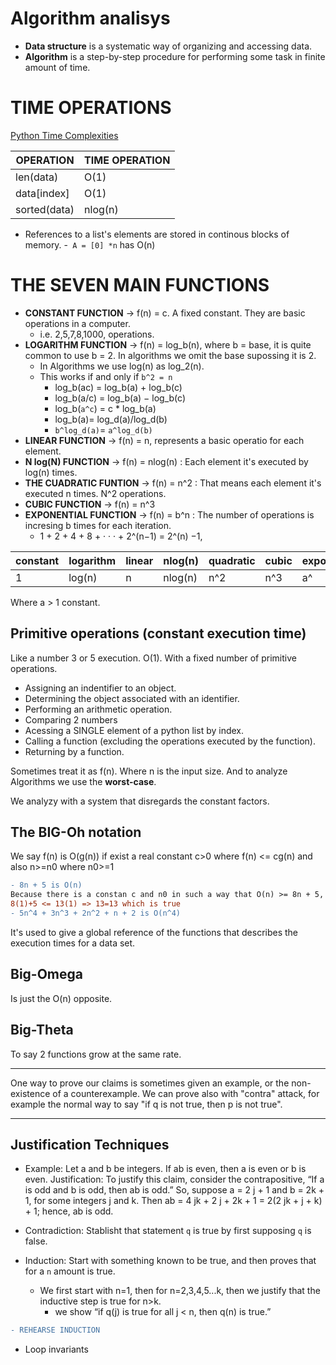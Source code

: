 # Algorithm analisys
- **Data structure** is a systematic way of organizing and accessing data.
- **Algorithm** is a step-by-step procedure for performing some task in finite amount of time.

# TIME OPERATIONS

<a href="https://wiki.python.org/moin/TimeComplexity#list">Python Time Complexities</a>

| OPERATION | TIME OPERATION |
|---|---|
| len(data) | O(1) |
| data[index] | O(1) |
| sorted(data) | nlog(n) |


- References to a list's elements are stored in continous blocks of memory.
  -` A = [0] *n` has O(n)

# THE SEVEN MAIN FUNCTIONS
- **CONSTANT FUNCTION** -> f(n) = c. A fixed constant. They are basic operations in a computer.
  - i.e. 2,5,7,8,1000, operations. 
- **LOGARITHM FUNCTION** -> f(n) = log_b(n), where b = base, it is quite common to use b = 2. In algorithms we omit the base supossing it is 2.
  - In Algorithms we use log(n) as log_2(n).
  - This works if and only if `b^2 = n `
    * log_b(ac) = log_b(a) + log_b(c) 
    * log_b(a/c) = log_b(a) − log_b(c)
    * log_b(`a^c`) = c * log_b(a)
    * log_b(a)= log_d(a)/log_d(b)
    * `b^log_d(a)`= `a^log_d(b)`
- **LINEAR FUNCTION** -> f(n) = n, represents a basic operatio for each element.
- **N log(N) FUNCTION** -> f(n) = nlog(n) : Each element it's executed by log(n) times.
- **THE CUADRATIC FUNTION** -> f(n) = n^2 : That means each element it's executed n times. N^2 operations.
- **CUBIC FUNCTION** -> f(n) = n^3 
- **EXPONENTIAL FUNCTION** -> f(n) = b^n : The number of operations is incresing b times for each iteration.
  - 1 + 2 + 4 + 8 + · · · + 2^(n−1) = 2^(n) −1,

|constant|logarithm|linear|nlog(n)|quadratic|cubic|exponential|
|---|---|---|---|---|---|---|
|1|log(n)|n|nlog(n)|n^2|n^3|a^|

Where a > 1 constant.

## Primitive operations (constant execution time)
Like a number 3 or 5 execution. O(1). With a fixed number of primitive operations.

- Assigning an indentifier to an object.
- Determining the object associated with an identifier.
- Performing an arithmetic operation.
- Comparing 2 numbers
- Acessing a SINGLE element of a python list by index.
- Calling a function (excluding the operations executed by the function).
- Returning by a function.

Sometimes treat it as f(n). Where n is the input size. And to analyze Algorithms we use the **worst-case**.

We analyzy with a system that disregards the constant factors.

## The BIG-Oh notation

We say f(n) is O(g(n))  if exist a real constant c>0 where f(n) <= cg(n) and also n>=n0 where n0>=1
```diff
- 8n + 5 is O(n)
Because there is a constan c and n0 in such a way that O(n) >= 8n + 5, for example c =13 and n0=1
8(1)+5 <= 13(1) => 13=13 which is true
- 5n^4 + 3n^3 + 2n^2 + n + 2 is O(n^4) 
```
It's used to give a global reference of the functions that describes the execution times for a data set.

## Big-Omega
Is just the O(n) opposite.

## Big-Theta
To say 2 functions grow at the same rate.

---

One way to prove our claims is sometimes given an example, or the non-existence of a counterexample.
We can prove also with "contra" attack, for example the normal way to say "if q is not true, then p is not true".

---

## Justification Techniques

* Example: Let a and b be integers. If ab is even, then a is even or b is even.
Justification: To justify this claim, consider the contrapositive, “If a is odd and
b is odd, then ab is odd.” So, suppose a = 2 j + 1 and b = 2k + 1, for some integers
j and k. Then ab = 4 jk + 2 j + 2k + 1 = 2(2 jk + j + k) + 1; hence, ab is odd.

* Contradiction: Stablisht that statement `q` is true by first supposing `q` is false.
* Induction: Start with something known to be true, and then proves that for a `n` amount is true.
  - We first start with n=1, then for n=2,3,4,5...k, then we justify that the inductive step is true for n>k.
    -  we show “if q(j) is true for all j < n, then q(n) is true.”
```diff
- REHEARSE INDUCTION
```

* Loop invariants

